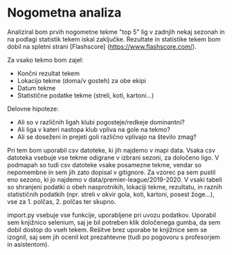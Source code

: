 Nogometna analiza
=======================

Analiziral bom prvih nogometne tekme "top 5" lig v zadnjih nekaj sezonah in na podlagi statistik
tekem iskal zaključke. Rezultate in statistike tekem bom dobil na spletni strani [Flashscore]
(https://www.flashscore.com/).

Za vsako tekmo bom zajel:
* Končni rezultat tekem
* Lokacijo tekme (doma/v gosteh) za obe ekipi
* Datum tekme
* Statistične podatke tekme (streli, koti, kartoni...)


Delovne hipoteze:
* Ali so v različnih ligah klubi pogosteje/redkeje dominantni?
* Ali liga v kateri nastopa klub vpliva na gole na tekmo?
* Ali se doseženi in prejeti goli različno vplivajo na število zmag?

Pri tem bom uporabil csv datoteke, ki jih najdemo v mapi data. Vsaka csv datoteka vsebuje vse
tekme odigrane v izbrani sezoni, za določeno ligo. V podmapah so tudi csv datoteke vsake posamezne
tekme, vendar so nepomembne in sem jih zato dopisal v gitignore. Za vzorec pa sem pustil eno
sezono, ki jo najdemo v data/premier-league/2019-2020. V vsaki tabeli so shranjeni podatki o obeh
nasprotnikih, lokaciji tekme, rezultatu, in raznih statističnih podatkih (npr. streli v okvir gola,
koti, kartoni, posest žoge...), vse za 1. polčas, 2. polčas ter skupno.

import.py vsebuje vse funkcije, uporabljene pri uvozu podatkov. Uporabil sem knjižnico selenium,
saj je bil potreben klik določenega gumba, da sem dobil dostop do vseh tekem. Rešitve brez uporabe
te knjižnice sem se izognil, saj sem jih ocenil kot prezahtevne (tudi po pogovoru s profesorjem
in asistentom).
